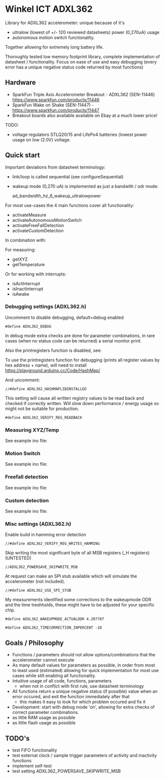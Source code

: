 Winkel ICT ADXL362
==================
Library for ADXL362 accelerometer: unique because of it's 
- ultralow (lowest of +/- 120 reviewed datasheets) power (0,270uA) usage
- autonomous motion switch functionality. 

Together allowing for extremely long battery life.

Thoroughly tested low memory footprint library, complete implementation of datasheet / functionality.
Focus on ease of use and easy debugging (every error has a unique negative status code returned by most functions)

## Hardware
- SparkFun Triple Axis Accelerometer Breakout - ADXL362 (SEN-11446) https://www.sparkfun.com/products/11446
- SparkFun Wake on Shake (SEN-11447) - https://www.sparkfun.com/products/11447
- Breakout boards also available available on Ebay at a much lower price! 

TODO:
- voltage regulators STLQ20/15 and LifePo4 batteries
  (lowest power usage on low (2.0V) voltage.
  
## Quick start
Important deviations from datasheet terminology:
- link/loop is called sequential (see configureSequential)
- wakeup mode (0,270 uA) is implemented as just a bandwith / odr mode: 


	ad_bandwidth_hz_6_wakeup_ultralowpower

For most use-cases the 4 main functions cover all functionality:
- activateMeasure
- activateAutonomousMotionSwitch
- activateFreeFallDetection
- activateCustomDetection

In combination with:

For measuring:
- getXYZ
- getTemperature

Or for working with interrupts:
- isActInterrupt
- isInactInterrupt
- isAwake

### Debugging settings (ADXL362.h)
Uncomment to disable debugging, default=debug enabled

	#define ADXL362_DEBUG

In debug mode extra checks are done for parameter combinations, in rare cases (when no status code can be returned) a serial monitor print.

Also the printregisters function is disabled, see:

To use the printregisters function for debugging (prints all register values by hex address + name), will need to install https://playground.arduino.cc/Code/HashMap/

And uncomment:

	//#define ADXL362_HASHMAPLIBINSTALLED

This setting will cause all written registry values to be read back and checked if correctly written. Will slow down performance / energy usage so might not be suitable for production.

	#define ADXL362_VERIFY_REG_READBACK

### Measuring XYZ/Temp
See example ino file: 

### Motion Switch
See example ino file:

### Freefall detection
See example ino file:

### Custom detection
See example ino file:

### Misc settings (ADXL362.h)
Enable build in hamming error detection

	//#define ADXL362_VERIFY_REG_WRITES_HAMMING

Skip writing the most significant byte of all MSB registers (_H registers) (UNTESTED)

	//ADXL362_POWERSAVE_SKIPWRITE_MSB

At request can make an SPI stub available which will simulate the accelerometer (not included).

	//#define ADXL362_USE_SPI_STUB

My measurements identified some corrections to the wakeupmode ODR and the time treshholds, these might have to be adjusted for your specific chip.

	#define ADXL362_WAKEUPMODE_ACTUALODR 4.20778f

	#define ADXL362_TIMECORRECTION_INPERCENT -10

## Goals / Philosophy
- Functions / parameters should not allow options/combinations that the accelerometer cannot execute
- As many default values for parameters as possible, in order from most to least used (estimated) allowing for quick implementation for most use cases while still enabling all functionality.
- Intuitive usage of all code, functions, parameters
  - when not in conflict with first rule, use datasheet terminology
- All functions return a unique negative status (if possible) value when an error occured, and exit the function immediately after that
  - this makes it easy to look for which problem occured and fix it
- Development: start with debug mode 'on', allowing for extra checks of correct parameter combinations.
- as little RAM usage as possible
- as little flash usage as possible

## TODO's
- test FIFO functionality
- test external clock / sample trigger parameters of activity and inactivity functions
- implement self-test
- test setting
	ADXL362_POWERSAVE_SKIPWRITE_MSB